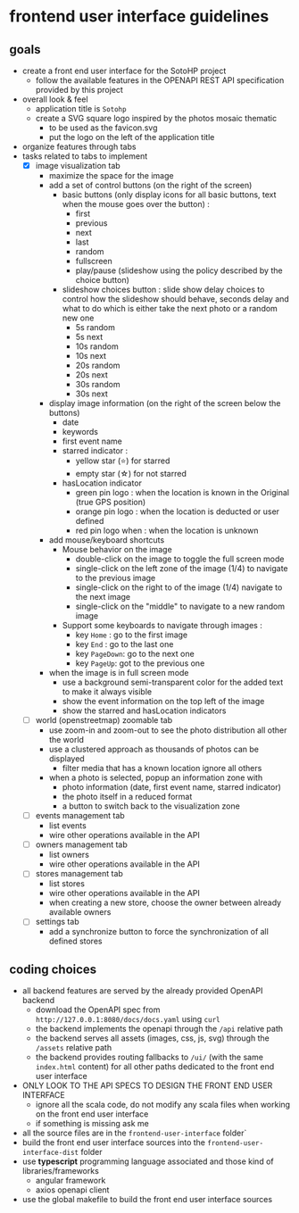 # frontend user interface guidelines

## goals

- create a front end user interface for the SotoHP project
    - follow the available features in the OPENAPI REST API specification provided by this project
- overall look & feel
    - application title is `Sotohp`
    - create a SVG square logo inspired by the photos mosaic thematic
      - to be used as the favicon.svg
      - put the logo on the left of the application title
- organize features through tabs
- tasks related to tabs to implement
  - [x] image visualization tab
    - maximize the space for the image
    - add a set of control buttons (on the right of the screen)
      - basic buttons (only display icons for all basic buttons, text when the mouse goes over the button) :
        - first
        - previous
        - next
        - last
        - random
        - fullscreen
        - play/pause (slideshow using the policy described by the choice button)
      - slideshow choices button : slide show delay choices to control how the slideshow should behave, seconds delay and what to do which is either take the next photo or a random new one
        - 5s random
        - 5s next
        - 10s random
        - 10s next
        - 20s random
        - 20s next
        - 30s random
        - 30s next
    - display image information (on the right of the screen below the buttons)
      - date
      - keywords
      - first event name
      - starred indicator :
        - yellow star (⭐) for starred
        - empty star (☆) for not starred
      - hasLocation indicator
        - green pin logo : when the location is known in the Original (true GPS position)
        - orange pin logo : when the location is deducted or user defined
        - red pin logo when : when the location is unknown
    - add mouse/keyboard shortcuts
      - Mouse behavior on the image
        - double-click on the image to toggle the full screen mode
        - single-click on the left zone of the image (1/4) to navigate to the previous image
        - single-click on the right to of the image (1/4) navigate to the next image
        - single-click on the "middle" to navigate to a new random image
      - Support some keyboards to navigate through images :
        - key `Home` : go to the first image
        - key `End` : go to the last one
        - key `PageDown`: go to the next one
        - key `PageUp`: got to the previous one
    - when the image is in full screen mode
      - use a background semi-transparent color for the added text to make it always visible
      - show the event information on the top left of the image
      - show the starred and hasLocation indicators
  - [ ] world (openstreetmap) zoomable tab
    - use zoom-in and zoom-out to see the photo distribution all other the world
    - use a clustered approach as thousands of photos can be displayed
      - filter media that has a known location ignore all others
    - when a photo is selected, popup an information zone with
      - photo information (date, first event name, starred indicator)
      - the photo itself in a reduced format
      - a button to switch back to the visualization zone
  - [ ] events management tab
    - list events
    - wire other operations available in the API
  - [ ] owners management tab
    - list owners
    - wire other operations available in the API
  - [ ] stores management tab
    - list stores
    - wire other operations available in the API
    - when creating a new store, choose the owner between already available owners
  - [ ] settings tab
    - add a synchronize button to force the synchronization of all defined stores

## coding choices

- all backend features are served by the already provided OpenAPI backend
  - download the OpenAPI spec from `http://127.0.0.1:8080/docs/docs.yaml` using `curl`
  - the backend implements the openapi through the `/api` relative path
  - the backend serves all assets (images, css, js, svg) through the `/assets` relative path
  - the backend provides routing fallbacks to `/ui/` (with the same `index.html` content) for all other paths dedicated to the front end user interface
- ONLY LOOK TO THE API SPECS TO DESIGN THE FRONT END USER INTERFACE
    - ignore all the scala code, do not modify any scala files when working on the front end user interface
    - if something is missing ask me
- all the source files are in the `frontend-user-interface` folder`
- build the front end user interface sources into the `frontend-user-interface-dist` folder
- use **typescript** programming language associated and those kind of libraries/frameworks
  - angular framework
  - axios openapi client
- use the global makefile to build the front end user interface sources
